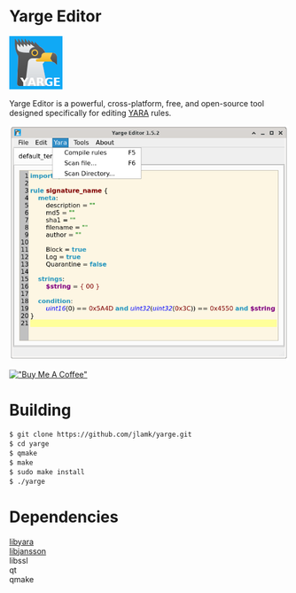 # Yarge Editor

![Logo](rc/images/yarge2.png )

Yarge Editor is a powerful, cross-platform, free, and open-source tool designed specifically for editing [YARA](https://github.com/VirusTotal/yara) rules.

![Screenshot](rc/images/screenshot.png )

[!["Buy Me A Coffee"](https://www.buymeacoffee.com/assets/img/custom_images/orange_img.png)](https://www.buymeacoffee.com/jlamk)

# Building 
```bash
$ git clone https://github.com/jlamk/yarge.git
$ cd yarge
$ qmake
$ make
$ sudo make install
$ ./yarge
```

# Dependencies
[libyara](https://github.com/VirusTotal/yara)<br>
[libjansson](https://github.com/akheron/jansson)<br>
libssl<br>
qt<br>
qmake<br>
